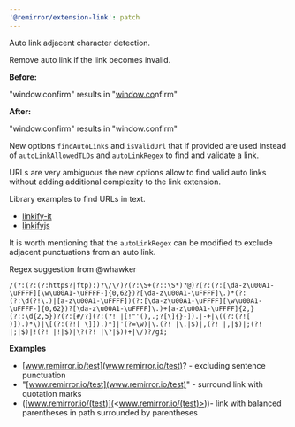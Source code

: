```yaml
---
'@remirror/extension-link': patch
---
```


Auto link adjacent character detection.

Remove auto link if the link becomes invalid.

**Before:**

"window.confirm" results in "[window.co](//window.co)nfirm"

**After:**

"window.confirm" results in "window.confirm"

New options `findAutoLinks` and `isValidUrl` that if provided are used instead of `autoLinkAllowedTLDs` and `autoLinkRegex` to find and validate a link.

URLs are very ambiguous the new options allow to find valid auto links without adding additional complexity to the link extension.

Library examples to find URLs in text.

- [linkify-it](https://www.npmjs.com/package/linkify-it)
- [linkifyjs](https://www.npmjs.com/package/linkifyjs)

It is worth mentioning that the `autoLinkRegex` can be modified to exclude adjacent punctuations from an auto link.

Regex suggestion from @whawker

`/(?:(?:(?:https?|ftp):)?\/\/)?(?:\S+(?::\S*)?@)?(?:(?:[\da-z\u00A1-\uFFFF][\w\u00A1-\uFFFF-]{0,62})?[\da-z\u00A1-\uFFFF]\.)*(?:(?:\d(?!\.)|[a-z\u00A1-\uFFFF])(?:[\da-z\u00A1-\uFFFF][\w\u00A1-\uFFFF-]{0,62})?[\da-z\u00A1-\uFFFF]\.)+[a-z\u00A1-\uFFFF]{2,}(?::\d{2,5})?(?:[#/?](?:(?! |[!"'(),.;?[\]{}-]).|-+|\((?:(?![ )]).)*\)|\[(?:(?![ \]]).)*]|'(?=\w)|\.(?! |\.|$)|,(?! |,|$)|;(?! |;|$)|!(?! |!|$)|\?(?! |\?|$))+|\/)?/gi;`

**Examples**

- [www.remirror.io/test](www.remirror.io/test)? - excluding sentence punctuation
- "[www.remirror.io/test](www.remirror.io/test)" - surround link with quotation marks
- ([www.remirror.io/(test)](<www.remirror.io/(test)>))- link with balanced parentheses in path surrounded by parentheses
